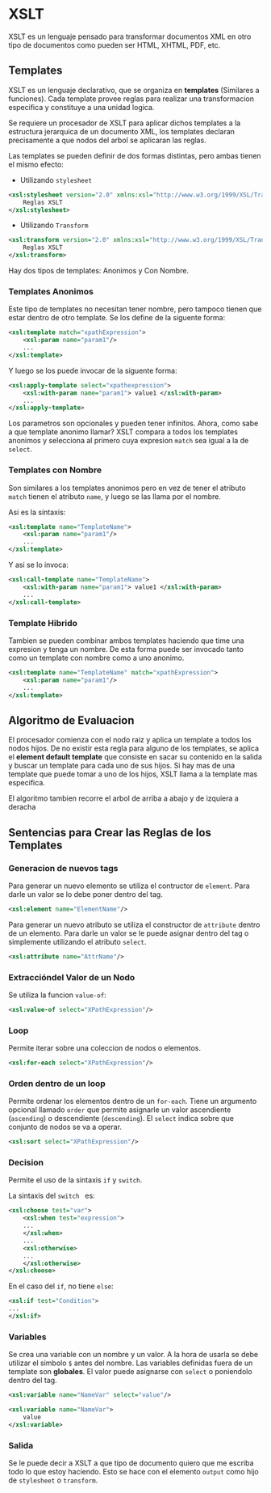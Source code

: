 # XSLT

XSLT es un lenguaje pensado para transformar documentos XML en otro tipo de documentos como pueden ser HTML, XHTML, PDF, etc.

## Templates

XSLT es un lenguaje declarativo, que se organiza en **templates** (Similares a funciones). Cada template provee reglas para realizar una transformacion especifica y constituye a una unidad logica. 

Se requiere un procesador de XSLT para aplicar dichos templates a la estructura jerarquica de un documento XML, los templates declaran precisamente a que nodos del arbol se aplicaran las reglas.

Las templates se pueden definir de dos formas distintas, pero ambas tienen el mismo efecto:

- Utilizando `stylesheet`

```xml
<xsl:stylesheet version="2.0" xmlns:xsl="http://www.w3.org/1999/XSL/Transform">
	Reglas XSLT
</xsl:stylesheet>
```

- Utilizando `Transform`

```xml
<xsl:transform version="2.0" xmlns:xsl="http://www.w3.org/1999/XSL/Transform">
	Reglas XSLT
</xsl:transform>
```

Hay dos tipos de templates: Anonimos y Con Nombre.

### Templates Anonimos

Este tipo de templates no necesitan tener nombre, pero tampoco tienen que estar dentro de otro template.  Se los define de la siguente forma:

```xml
<xsl:template match="xpathExpression">
  	<xsl:param name="param1"/>
    ...
</xsl:template>
```

Y luego se los puede invocar de la siguente forma:

```xml
<xsl:apply-template select="xpathexpression">
	<xsl:with-param name="param1"> value1 </xsl:with-param>
    ...
</xsl:apply-template>
```

Los parametros son opcionales y pueden tener infinitos. Ahora, como sabe a que template anonimo llamar? XSLT compara a todos los templates anonimos y selecciona al primero cuya expresion `match` sea igual a la de `select`.

### Templates con Nombre

Son similares a los templates anonimos pero en vez de tener el atributo `match` tienen el atributo `name`, y luego se las llama por el nombre.

Asi es la sintaxis:

```xml
<xsl:template name="TemplateName">
  	<xsl:param name="param1"/>
    ...
</xsl:template>
```

Y asi se lo invoca:

```xml
<xsl:call-template name="TemplateName">
	<xsl:with-param name="param1"> value1 </xsl:with-param>
    ...
</xsl:call-template>
```

### Template Hibrido

Tambien se pueden combinar ambos templates haciendo que time una expresion y tenga un nombre. De esta forma puede ser invocado tanto como un template con nombre como a uno anonimo.

```xml
<xsl:template name="TemplateName" match="xpathExpression">
  	<xsl:param name="param1"/>
    ...
</xsl:template>
```

## Algoritmo de Evaluacion

El procesador comienza con el nodo raiz y aplica un template a todos los nodos hijos. De no existir esta regla para alguno de los templates, se aplica el **element default template** que consiste en sacar su contenido en la salida y buscar un template para cada uno de sus hijos. Si hay mas de una template que puede tomar a uno de los hijos, XSLT llama a la template mas especifica.

El algoritmo tambien recorre el arbol de arriba a abajo y de izquiera a deracha

## Sentencias para Crear las Reglas de los Templates

### Generacion de nuevos tags

Para generar un nuevo elemento se utiliza el contructor de `element`. Para darle un valor se lo debe poner dentro del tag.

```xml
<xsl:element name="ElementName"/>
```

Para generar un nuevo atributo se utiliza el constructor de `attribute` dentro de un elemento. Para darle un valor se le puede asignar dentro del tag o simplemente utilizando el atributo `select`.

```xml
<xsl:attribute name="AttrName"/>
```

### Extraccióndel Valor de un Nodo

Se utiliza la funcion `value-of`:

```xml
<xsl:value-of select="XPathExpression"/>
```

### Loop

Permite iterar sobre una coleccion de nodos o elementos.

```xml
<xsl:for-each select="XPathExpression"/>
```

### Orden dentro de un loop

Permite ordenar los elementos dentro de un `for-each`. Tiene un argumento opcional llamado `order` que permite asignarle un valor ascendiente (`ascending`) o descendiente (`descending`). El `select` indica sobre que conjunto de nodos se va a operar.

```xml
<xsl:sort select="XPathExpression"/>
```

### Decision

Permite el uso de la sintaxis `if` y `switch`. 

La sintaxis del `switch ` es:

```xml
<xsl:choose test="var">
	<xsl:when test="expression">
    ...
    </xsl:when>
    ...
    <xsl:otherwise>
    ...
    </xsl:otherwise>
</xsl:choose>
```

En el caso del `if`, no tiene `else`:

```xml
<xsl:if test="Condition">
...
</xsl:if>
```

### Variables

Se crea una variable con un nombre y un valor. A la hora de usarla se debe utilizar el simbolo `$` antes del nombre. Las variables definidas fuera de un template son **globales**. El valor puede asignarse con `select` o poniendolo dentro del tag.

```xml
<xsl:variable name="NameVar" select="value"/>
```

```xml
<xsl:variable name="NameVar">
	value
</xsl:variable>
```

### Salida

Se le puede decir a XSLT a que tipo de documento quiero que me escriba todo lo que estoy haciendo. Esto se hace con el elemento `output` como hijo de `stylesheet` o `transform`.



